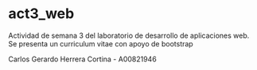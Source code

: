 # act3_web
Actividad de semana 3 del laboratorio de desarrollo de aplicaciones web. Se presenta un curriculum vitae con apoyo de bootstrap

Carlos Gerardo Herrera Cortina - A00821946
